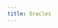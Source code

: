 ```yaml
---
title: Oracles
---
```


<ExternalRedirect href="https://docs.starswap.xyz/protocol/V2/concepts/core-concepts/oracles" />